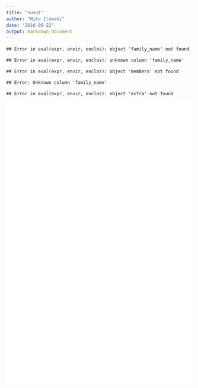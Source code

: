```yaml
---
title: "Suvut"
author: "Niko Ilomäki"
date: "2016-06-22"
output: markdown_document
---
```





```
## Error in eval(expr, envir, enclos): object 'family_name' not found
```

```
## Error in eval(expr, envir, enclos): unknown column 'family_name'
```

```
## Error in eval(expr, envir, enclos): object 'members' not found
```

```
## Error: Unknown column 'family_name'
```

```
## Error in eval(expr, envir, enclos): object 'extra' not found
```

![plot of chunk suvut](figure/suvut-1.png)
